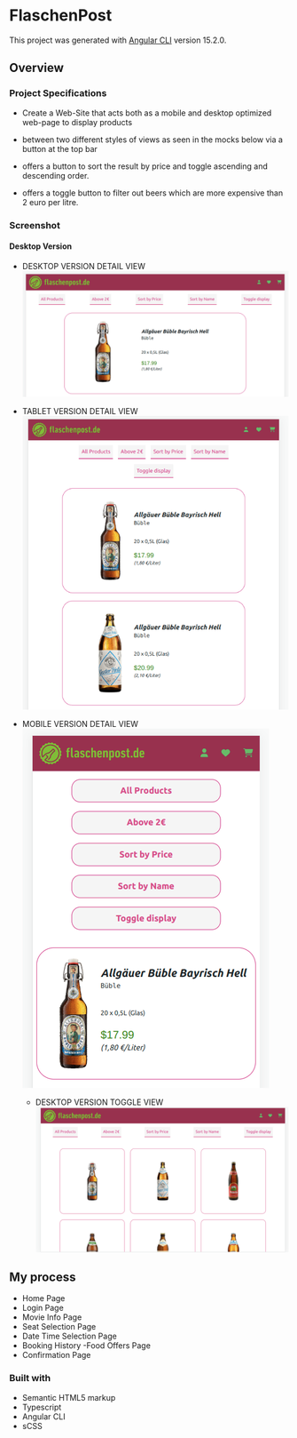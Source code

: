 # FlaschenPost

This project was generated with [Angular CLI](https://github.com/angular/angular-cli) version 15.2.0.

## Overview

### Project Specifications

- Create a Web-Site that acts both as a mobile and desktop optimized web-page to display products

- between two different styles of views as seen in the mocks below via a button at
  the top bar

- offers a button to sort the result by price and toggle ascending and descending order.

- offers a toggle button to filter out beers which are more expensive than 2 euro per litre.

### Screenshot

#### Desktop Version

- DESKTOP VERSION DETAIL VIEW
  ![Desktop](./src/assets/desktop-version.png)

- TABLET VERSION DETAIL VIEW
  ![Tablet](./src/assets/ipad-version.png)

- MOBILE VERSION DETAIL VIEW
  ![mobile](./src/assets/mobile-version.png)

  - DESKTOP VERSION TOGGLE VIEW
    ![Desktop](./src/assets/toggle-view-desktop-version.png)

## My process

- Home Page
- Login Page
- Movie Info Page
- Seat Selection Page
- Date Time Selection Page
- Booking History
  -Food Offers Page
- Confirmation Page

### Built with

- Semantic HTML5 markup
- Typescript
- Angular CLI
- sCSS
